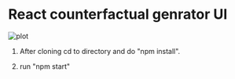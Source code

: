 # React counterfactual genrator UI

![plot](counterfact.png)
1. After cloning cd to directory and do "npm install".

2. run "npm start"
